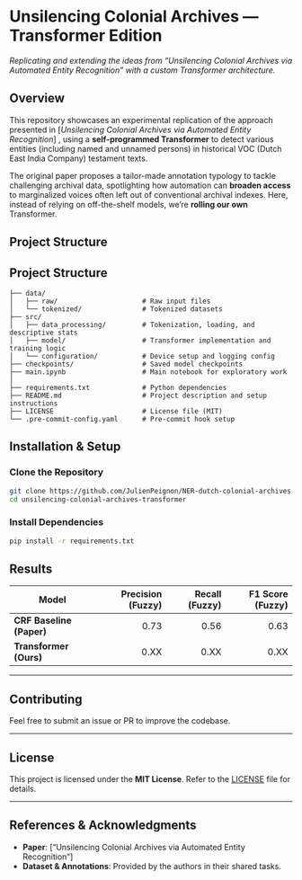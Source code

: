 # **Unsilencing Colonial Archives — Transformer Edition**  
_Replicating and extending the ideas from “Unsilencing Colonial Archives via Automated Entity Recognition”  with a custom Transformer architecture._

## Overview
This repository showcases an experimental replication of the approach presented in [*Unsilencing Colonial Archives via Automated Entity Recognition*] , using a **self-programmed Transformer** to detect various entities (including named and unnamed persons) in historical VOC (Dutch East India Company) testament texts.

The original paper proposes a tailor-made annotation typology to tackle challenging archival data, spotlighting how automation can **broaden access** to marginalized voices often left out of conventional archival indexes. Here, instead of relying on off-the-shelf models, we’re **rolling our own** Transformer.

## Project Structure

## Project Structure

```plaintext
├── data/
│   ├── raw/                     # Raw input files
│   └── tokenized/               # Tokenized datasets
├── src/
│   ├── data_processing/         # Tokenization, loading, and descriptive stats
│   ├── model/                   # Transformer implementation and training logic
│   └── configuration/           # Device setup and logging config
├── checkpoints/                 # Saved model checkpoints
├── main.ipynb                   # Main notebook for exploratory work
│ 
├── requirements.txt             # Python dependencies
├── README.md                    # Project description and setup instructions
├── LICENSE                      # License file (MIT)
└── .pre-commit-config.yaml      # Pre-commit hook setup
```

## Installation & Setup

### Clone the Repository

```bash
git clone https://github.com/JulienPeignon/NER-dutch-colonial-archives
cd unsilencing-colonial-archives-transformer
```

### Install Dependencies

```bash
pip install -r requirements.txt
```


## Results

| Model                    | Precision (Fuzzy) | Recall (Fuzzy) | F1 Score (Fuzzy) |
|--------------------------|------------------:|---------------:|-----------------:|
| **CRF Baseline (Paper)** | 0.73              | 0.56           | 0.63             |
| **Transformer (Ours)**   | 0.XX              | 0.XX           | 0.XX             |

---

## Contributing

Feel free to submit an issue or PR to improve the codebase.

---

## License

This project is licensed under the **MIT License**. Refer to the [LICENSE](LICENSE) file for details.

---

## References & Acknowledgments

- **Paper**: [“Unsilencing Colonial Archives via Automated Entity Recognition”]
- **Dataset & Annotations**: Provided by the authors in their shared tasks.  

